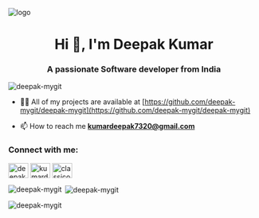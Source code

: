 ![logo](https://deepak-mygit.github.io/images/gitbanner.png)
<h1 align="center">Hi 👋, I'm Deepak Kumar</h1>
<h3 align="center">A passionate Software developer from India</h3>

<p align="left"> <img src="https://komarev.com/ghpvc/?username=deepak-mygit&label=Profile%20views&color=0e75b6&style=flat" alt="deepak-mygit" /> </p>

- 👨‍💻 All of my projects are available at [https://github.com/deepak-mygit/deepak-mygit](https://github.com/deepak-mygit/deepak-mygit)

- 📫 How to reach me **kumardeepak7320@gmail.com**

<h3 align="left">Connect with me:</h3>
<p align="left">
<a href="https://linkedin.com/in/deepak kumar" target="blank"><img align="center" src="https://raw.githubusercontent.com/rahuldkjain/github-profile-readme-generator/master/src/images/icons/Social/linked-in-alt.svg" alt="deepak kumar" height="30" width="40" /></a>
<a href="https://instagram.com/kumardeepak732091" target="blank"><img align="center" src="https://raw.githubusercontent.com/rahuldkjain/github-profile-readme-generator/master/src/images/icons/Social/instagram.svg" alt="kumardeepak732091" height="30" width="40" /></a>
<a href="https://www.youtube.com/c/classico" target="blank"><img align="center" src="https://raw.githubusercontent.com/rahuldkjain/github-profile-readme-generator/master/src/images/icons/Social/youtube.svg" alt="classico" height="30" width="40" /></a>
</p>

<p><img align="left" src="https://github-readme-stats.vercel.app/api/top-langs?username=deepak-mygit&show_icons=true&locale=en&layout=compact" alt="deepak-mygit" /></p>

<p>&nbsp;<img align="center" src="https://github-readme-stats.vercel.app/api?username=deepak-mygit&show_icons=true&locale=en" alt="deepak-mygit" /></p>

<p><img align="center" src="https://github-readme-streak-stats.herokuapp.com/?user=deepak-mygit&" alt="deepak-mygit" /></p>
